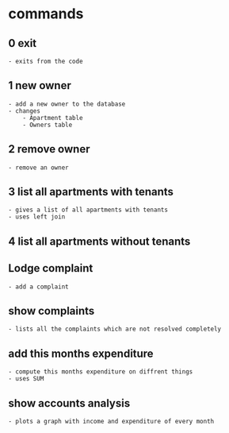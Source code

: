 # commands

## 0 exit
    - exits from the code
## 1 new owner
    - add a new owner to the database
    - changes 
        - Apartment table
        - Owners table
## 2 remove owner
    - remove an owner

## 3 list all apartments with tenants
    - gives a list of all apartments with tenants
    - uses left join

## 4 list all apartments without tenants

## Lodge complaint
    - add a complaint

## show complaints
    - lists all the complaints which are not resolved completely

## add this months expenditure
    - compute this months expenditure on diffrent things
    - uses SUM

## show accounts analysis
    - plots a graph with income and expenditure of every month


